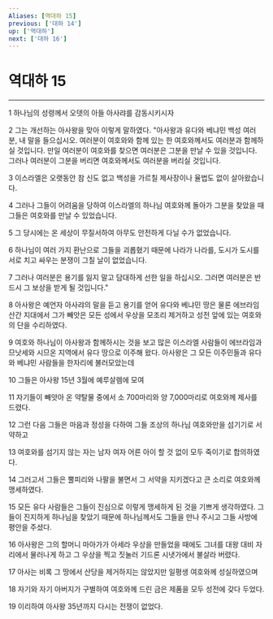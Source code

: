 ```yaml
---
Aliases: [역대하 15]
previous: ['대하 14']
up: ['역대하']
next: ['대하 16']
---
```

# 역대하 15

***


1 하나님의 성령께서 오뎃의 아들 아사랴를 감동시키시자 

2 그는 개선하는 아사왕을 맞아 이렇게 말하였다. "아사왕과 유다와 베냐민 백성 여러분, 내 말을 들으십시오. 여러분이 여호와와 함께 있는 한 여호와께서도 여러분과 함께하실 것입니다. 만일 여러분이 여호와를 찾으면 여러분은 그분을 만날 수 있을 것입니다. 그러나 여러분이 그분을 버리면 여호와께서도 여러분을 버리실 것입니다. 

3 이스라엘은 오랫동안 참 신도 없고 백성을 가르칠 제사장이나 율법도 없이 살아왔습니다. 

4 그러나 그들이 어려움을 당하여 이스라엘의 하나님 여호와께 돌아가 그분을 찾았을 때 그들은 여호와를 만날 수 있었습니다. 

5 그 당시에는 온 세상이 무질서하여 아무도 안전하게 다닐 수가 없었습니다. 

6 하나님이 여러 가지 환난으로 그들을 괴롭혔기 때문에 나라가 나라를, 도시가 도시를 서로 치고 싸우는 분쟁이 그칠 날이 없었습니다. 

7 그러나 여러분은 용기를 잃지 말고 담대하게 선한 일을 하십시오. 그러면 여러분은 반드시 그 보상을 받게 될 것입니다." 

8 아사왕은 예언자 아사랴의 말을 듣고 용기를 얻어 유다와 베냐민 땅은 물론 에브라임 산간 지대에서 그가 빼앗은 모든 성에서 우상을 모조리 제거하고 성전 앞에 있는 여호와의 단을 수리하였다. 

9 여호와 하나님이 아사왕과 함께하시는 것을 보고 많은 이스라엘 사람들이 에브라임과 므낫세와 시므온 지역에서 유다 땅으로 이주해 왔다. 아사왕은 그 모든 이주민들과 유다와 베냐민 사람들을 한자리에 불러모았는데 

10 그들은 아사왕 15년 3월에 예루살렘에 모여 

11 자기들이 빼앗아 온 약탈물 중에서 소 700마리와 양 7,000마리로 여호와께 제사를 드렸다. 

12 그런 다음 그들은 마음과 정성을 다하여 그들 조상의 하나님 여호와만을 섬기기로 서약하고 

13 여호와를 섬기지 않는 자는 남자 여자 어른 아이 할 것 없이 모두 죽이기로 합의하였다. 

14 그러고서 그들은 뿔피리와 나팔을 불면서 그 서약을 지키겠다고 큰 소리로 여호와께 맹세하였다. 

15 모든 유다 사람들은 그들이 진심으로 이렇게 맹세하게 된 것을 기쁘게 생각하였다. 그들이 진지하게 하나님을 찾았기 때문에 하나님께서도 그들을 만나 주시고 그들 사방에 평안을 주셨다. 

16 아사왕은 그의 할머니 마아가가 아세라 우상을 만들었을 때에도 그녀를 대왕 대비 자리에서 물러나게 하고 그 우상을 찍고 짓눌러 기드론 시냇가에서 불살라 버렸다. 

17 아사는 비록 그 땅에서 산당을 제거하지는 않았지만 일평생 여호와께 성실하였으며 

18 자기와 자기 아버지가 구별하여 여호와께 드린 금은 제품을 모두 성전에 갖다 두었다. 

19 이리하여 아사왕 35년까지 다시는 전쟁이 없었다.
